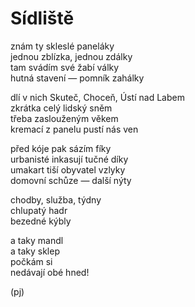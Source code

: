 Sídliště  
========  
  
znám ty skleslé paneláky  
jednou zblízka, jednou zdálky  
tam svádím své žabí války  
hutná stavení — pomník zahálky  
  
dlí v nich Skuteč, Choceň, Ústí nad Labem  
zkrátka celý lidský sněm  
třeba zaslouženým věkem  
kremací z panelu pustí nás ven  

před kóje pak sázím fíky  
urbanisté inkasují tučné díky  
umakart tiší obyvatel vzlyky  
domovní schůze — další nýty

chodby, služba, týdny  
chlupatý hadr  
bezedné kýbly

a taky mandl  
a taky sklep  
počkám si  
nedávají obé hned!
  
(pj)  
  
